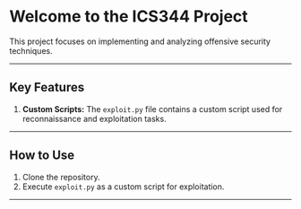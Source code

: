 # Welcome to the ICS344 Project

This project focuses on implementing and analyzing offensive security techniques.

---
## Key Features

1. **Custom Scripts:** The `exploit.py` file contains a custom script used for reconnaissance and exploitation tasks.

---
## How to Use

1. Clone the repository.
2. Execute `exploit.py` as a custom script for exploitation.

---

